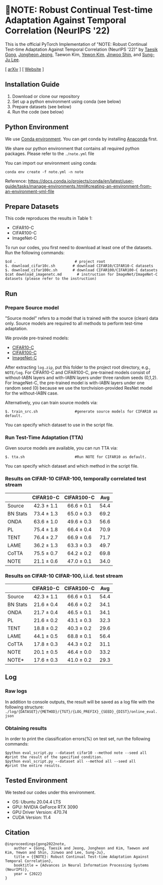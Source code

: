 # 📝NOTE: Robust Continual Test-time Adaptation Against Temporal Correlation (NeurIPS '22)

This is the official PyTorch Implementation of "NOTE: Robust Continual Test-time Adaptation Against Temporal Correlation (NeurIPS '22)" by [Taesik Gong](https://taesikgong.com/), [Jongheon Jeong](https://jh-jeong.github.io/), Taewon Kim, [Yewon Kim](https://yewon-kim.com/), [Jinwoo Shin](https://alinlab.kaist.ac.kr/shin.html), and [Sung-Ju Lee](https://sites.google.com/site/wewantsj/).

[ [arXiv](https://arxiv.org/abs/2208.05117) ] [ [Website](https://nmsl.kaist.ac.kr/projects/note/) ]

## Installation Guide

1. Download or clone our repository
2. Set up a python environment using conda (see below)
3. Prepare datasets (see below)
4. Run the code (see below)

## Python Environment

We use [Conda environment](https://docs.conda.io/).
You can get conda by installing [Anaconda](https://www.anaconda.com/) first.

We share our python environment that contains all required python packages. Please refer to the `./note.yml` file

You can import our environment using conda:

    conda env create -f note.yml -n note

Reference: https://docs.conda.io/projects/conda/en/latest/user-guide/tasks/manage-environments.html#creating-an-environment-from-an-environment-yml-file

## Prepare Datasets

This code reproduces the results in Table 1:

- CIFAR10-C
- CIFAR100-C
- ImageNet-C

To run our codes, you first need to download at least one of the datasets. Run the following commands:

    $cd .                           # project root
    $. download_cifar10c.sh        # download CIFAR10/CIFAR10-C datasets
    $. download_cifar100c.sh       # download CIFAR100/CIFAR100-C datasets
    $cat download_imagenetc.md       # instruction for ImageNet/ImageNet-C datasets (please refer to the instruction)


## Run

### Prepare Source model

"Source model" refers to a model that is trained with the source (clean) data only. Source models are required to all methods to perform test-time adaptation. 

We provide pre-trained models:
- [CIFAR10-C](https://drive.google.com/file/d/1YsyHY3rFCaWWDTOVh-RuI1I2bJ5i9Yey/view?usp=sharing)
- [CIFAR100-C](https://drive.google.com/file/d/10JVqrgnTlG9Mbj7ogNww2MZZHHlFyzB8/view?usp=sharing)
- [ImageNet-C](https://drive.google.com/file/d/18moC1ji6B_5NMF3VO7NW50hb-R4G_Ns2/view?usp=sharing)

After extracting `log.zip`, put this folder to the project root directory, e.g., `NOTE/log`.
For CIFAR10-C and CIFAR100-C, pre-trained models consist of without-IABN layers and with-IABN layers under three random seeds (0,1,2). For ImageNet-C, the pre-trained model is with-IABN layers under one random seed (0) because we use the torchvision-provided ResNet model for the without-IABN case.


Alternatively, you can train source models via:

    $. train_src.sh                 #generate source models for CIFAR10 as default.

You can specify which dataset to use in the script file.

### Run Test-Time Adaptation (TTA)

Given source models are available, you can run TTA via:

    $. tta.sh                       #Run NOTE for CIFAR10 as default.

You can specify which dataset and which method in the script file.

### Results on CIFAR-10 CIFAR-100, temporally correlated test stream

|          | CIFAR10-C  | CIFAR100-C | Avg  |
| -------- | :--------: | :--------: | :--: |
| Source   | 42.3 ± 1.1 | 66.6 ± 0.1 | 54.4 |
| BN Stats | 73.4 ± 1.3 | 65.0 ± 0.3 | 69.2 |
| ONDA     | 63.6 ± 1.0 | 49.6 ± 0.3 | 56.6 |
| PL       | 75.4 ± 1.8 | 66.4 ± 0.4 | 70.9 |
| TENT     | 76.4 ± 2.7 | 66.9 ± 0.6 | 71.7 |
| LAME     | 36.2 ± 1.3 | 63.3 ± 0.3 | 49.7 |
| CoTTA    | 75.5 ± 0.7 | 64.2 ± 0.2 | 69.8 |
| NOTE     | 21.1 ± 0.6 | 47.0 ± 0.1 | 34.0 |

### Results on CIFAR-10 CIFAR-100, i.i.d. test stream

|          | CIFAR10-C  | CIFAR100-C | Avg  |
| -------- | :--------: | :--------: | :--: |
| Source   | 42.3 ± 1.1 | 66.6 ± 0.1 | 54.4 |
| BN Stats | 21.6 ± 0.4 | 46.6 ± 0.2 | 34.1 |
| ONDA     | 21.7 ± 0.4 | 46.5 ± 0.1 | 34.1 |
| PL       | 21.6 ± 0.2 | 43.1 ± 0.3 | 32.3 |
| TENT     | 18.8 ± 0.2 | 40.3 ± 0.2 | 29.6 |
| LAME     | 44.1 ± 0.5 | 68.8 ± 0.1 | 56.4 |
| CoTTA    | 17.8 ± 0.3 | 44.3 ± 0.2 | 31.1 |
| NOTE     | 20.1 ± 0.5 | 46.4 ± 0.0 | 33.2 |
| NOTE\*   | 17.6 ± 0.3 | 41.0 ± 0.2 | 29.3 |

## Log

### Raw logs

In addition to console outputs, the result will be saved as a log file with the following structure: `./log/{DATASET}/{METHOD}/{TGT}/{LOG_PREFIX}_{SEED}_{DIST}/online_eval.json`

### Obtaining results

In order to print the classification errors(%) on test set, run the following commands:

    $python eval_script.py --dataset cifar10 --method note --seed all    #print the result of the specified condition.
    $python eval_script.py --dataset all --method all --seed all         #print the entire results.

## Tested Environment

We tested our codes under this environment.

- OS: Ubuntu 20.04.4 LTS
- GPU: NVIDIA GeForce RTX 3090
- GPU Driver Version: 470.74
- CUDA Version: 11.4

## Citation

```
@inproceedings{gong2022note,
    author = {Gong, Taesik and Jeong, Jongheon and Kim, Taewon and Kim, Yewon and Shin, Jinwoo and Lee, Sung-Ju},
    title = {{NOTE}: Robust Continual Test-time Adaptation Against Temporal Correlation},
    booktitle = {Advances in Neural Information Processing Systems (NeurIPS)},
    year = {2022}
}
```
